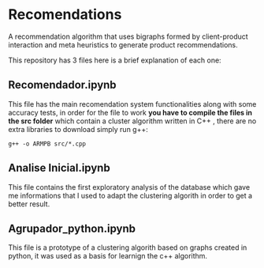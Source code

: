 # Recomendations
A recommendation algorithm that uses bigraphs formed by client-product interaction and meta heuristics to generate product recommendations.


This repository has 3 files here is a brief explanation of each one:
## Recomendador.ipynb
This file has the main recomendation system functionalities along with some accuracy tests, in order for the file to work **you have to compile the files in the src folder** which contain a cluster algorithm written in C++ , there are no extra libraries to download simply run g++: 
```
g++ -o ARMPB src/*.cpp
```

## Analise Inicial.ipynb
This file contains the first exploratory analysis of the database which gave me informations that I used to adapt the clustering algorith in order to get a better result.

## Agrupador_python.ipynb
This file is a prototype of a clustering algorith based on graphs created in python, it was used as a basis for learnign the c++ algorithm.
